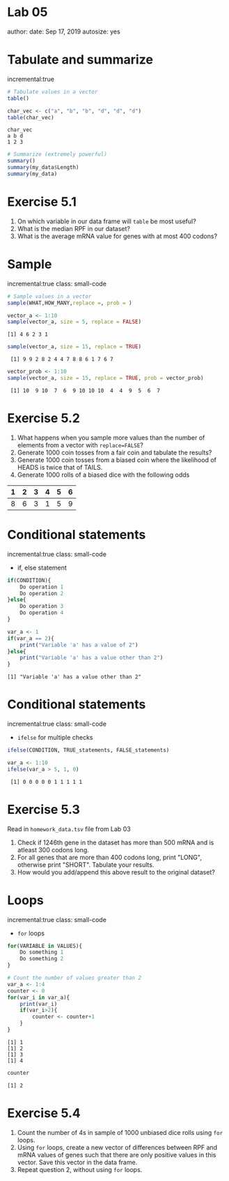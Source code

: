 Lab 05
========================================================
author: 
date: Sep 17, 2019
autosize: yes
<style>
.small-code pre code {
  font-size: 1em;
}
</style>

Tabulate and summarize
========================================================
incremental:true

```r
# Tabulate values in a vector
table()
```


```r
char_vec <- c("a", "b", "b", "d", "d", "d")
table(char_vec)
```

```
char_vec
a b d 
1 2 3 
```


```r
# Summarize (extremely powerful)
summary()
summary(my_data$Length)
summary(my_data)
```

Exercise 5.1
========================================================
1. On which variable in our data frame will `table` be most useful?
2. What is the median RPF in our dataset?
3. What is the average mRNA value for genes with at most 400 codons?

Sample
========================================================
incremental:true
class: small-code

```r
# Sample values in a vector
sample(WHAT,HOW_MANY,replace =, prob = )
```

```r
vector_a <- 1:10
sample(vector_a, size = 5, replace = FALSE)
```

```
[1] 4 6 2 3 1
```

```r
sample(vector_a, size = 15, replace = TRUE)
```

```
 [1] 9 9 2 8 2 4 4 7 8 8 6 1 7 6 7
```

```r
vector_prob <- 1:10
sample(vector_a, size = 15, replace = TRUE, prob = vector_prob)
```

```
 [1] 10  9 10  7  6  9 10 10 10  4  4  9  5  6  7
```

Exercise 5.2
========================================================
1. What happens when you sample more values than the number of elements from a vector with `replace=FALSE`?
2. Generate 1000 coin tosses from a fair coin and tabulate the results?
3. Generate 1000 coin tosses from a biased coin where the likelihood of HEADS is twice that of TAILS.
4. Generate 1000 rolls of a biased dice with the following odds

|  1|  2|  3|  4|  5|  6|
|--:|--:|--:|--:|--:|--:|
|  8|  6|  3|  1|  5|  9|

Conditional statements
========================================================
incremental:true
class: small-code
- if, else statement

```r
if(CONDITION){
    Do operation 1
    Do operation 2
}else{
    Do operation 3
    Do operation 4
}
```

```r
var_a <- 1
if(var_a == 2){
    print("Variable 'a' has a value of 2")
}else{
    print("Variable 'a' has a value other than 2")
}
```

```
[1] "Variable 'a' has a value other than 2"
```

Conditional statements
========================================================
incremental:true
class: small-code
- `ifelse` for multiple checks

```r
ifelse(CONDITION, TRUE_statements, FALSE_statements)
```

```r
var_a <- 1:10
ifelse(var_a > 5, 1, 0)
```

```
 [1] 0 0 0 0 0 1 1 1 1 1
```


Exercise 5.3
========================================================
Read in `homework_data.tsv` file from Lab 03 

1. Check if 1246th gene in the dataset has more than 500 mRNA and is atleast 300 codons long.
2. For all genes that are more than 400 codons long, print "LONG", otherwise print "SHORT". Tabulate your results.
3. How would you add/append this above result to the original dataset?

Loops
========================================================
incremental:true
class: small-code
- `for` loops

```r
for(VARIABLE in VALUES){
    Do something 1
    Do something 2
}
```

```r
# Count the number of values greater than 2
var_a <- 1:4
counter <- 0
for(var_i in var_a){
    print(var_i)
    if(var_i>2){
        counter <- counter+1
    }
}
```

```
[1] 1
[1] 2
[1] 3
[1] 4
```

```r
counter
```

```
[1] 2
```

Exercise 5.4
========================================================
1. Count the number of 4s in sample of 1000 unbiased dice rolls using `for` loops.
2. Using `for` loops, create a new vector of differences between RPF and mRNA values of genes such that there are only positive values in this vector. Save this vector in the data frame.
3. Repeat question 2, without using `for` loops.
